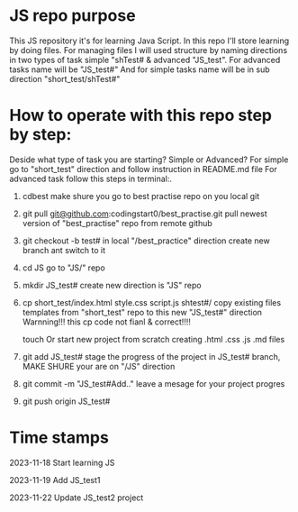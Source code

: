 # JS repo purpose

This JS repository it's for learning Java Script. In this repo I'll store learning by doing files. 
For managing files I will used structure by naming directions in two types of task simple "shTest# & advanced "JS_test".
	For advanced tasks name will be "JS_test#"
	And for simple tasks name will be  in sub direction "short_test/shTest#" 

# How to operate with this repo step by step:

 Deside what type of task you are starting? Simple or Advanced?
	For simple go to "short_test" direction and follow instruction in README.md file
	For advanced task follow this steps in terminal:.

1. cdbest
	make shure you go to best practise repo on you local git

2. git pull git@github.com:codingstart0/best_practise.git 
	pull newest version of "best_practise" repo  from remote github

3. git checkout -b test#
        in local "/best_practice" direction create new branch ant switch to it

4. cd JS
	go to "JS/" repo

5.  mkdir JS_test#
        create new direction is "JS" repo 

2. cp short_test/index.html style.css script.js shtest#/
        copy existing files templates from "short_test" repo to this new "JS_test#" direction
	Warnning!!! this cp code not fianl & correct!!!!

   touch
	Or start new project from scratch creating .html .css .js .md files


4. git add JS_test#
        stage the progress of the project in JS_test# branch, MAKE SHURE your are on "/JS" direction

5. git commit -m "JS_test#Add.."
        leave a mesage for your project progres

6. git push origin JS_test#


# Time stamps

2023-11-18 Start learning JS

2023-11-19 Add JS_test1

2023-11-22 Update JS_test2 project
